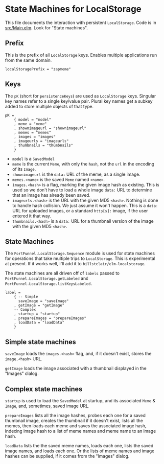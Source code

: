 # State Machines for LocalStorage

This file documents the interaction with persistent `LocalStorage`. Code is in [src/Main.elm](src/Main.elm). Look for "State machines".

## Prefix

This is the prefix of all `LocalStorage` keys. Enables multiple applications run from the same domain.

```
localStoragePrefix = "zapmeme"
```
 
## Keys

The `pK` (short for `persistenceKeys`) are used as `LocalStorage` keys. Singular key names refer to a single key/value pair. Plural key names get a subkey added to store multiple objects of that type.

```
pK =
    { model = "model"
    , meme = "meme"
    , shownimageurl = "shownimageurl"
    , memes = "memes"
    , images = "images"
    , imageurls = "imageurls"
    , thumbnails = "thumbnails"
    }
```

* `model` is a `SavedModel`
* `meme` is the current `Meme`, with only the `hash`, not the `url` in 
   the encoding of its `Image`.
* `shownimageurl` is the `data:` URL of the meme, as a single image.
* `memes.<name>` is the saved `Meme` named `<name>`.
* `images.<hash>` is a flag, marking the given image hash as existing.
   This is used so we don't have to load a whole image `data:` URL
   to determine that an image has already been saved.
* `imageurls.<hash>` is the URL with the given MD5 `<hash>`.
   Nothing is done to handle hash collision. We just assume it won't happen.
   This is a `data:` URL for uploaded images, or a standard `http[s]:` image,
   if the user entered it that way.
* `thumbnails.<hash>` is a `data:` URL for a thumbnail version of the image
   with the given MD5 `<hash>`.

## State Machines

The `PortFunnel.LocalStorage.Sequence` module is used for state machines for operations that take multiple trips to `LocalStorage`. This is experimental at present. If it works well, I'll add it to `billstclair/elm-localstorage`.

The state machines are all driven off of `labels` passed to `PortFunnel.LocalStorage.getLabeled` and `PortFunnel.LocalStorage.listKeysLabeled`.

```
label =
    { -- Simple
      saveImage = "saveImage"
    , getImage = "getImage"
    -- Complex
    , startup = "startup"
    , prepareImages = "prepareImages"
    , loadData = "loadData"
    }
```

## Simple state machines

`saveImage` loads the `images.<hash>` flag, and, if it doesn't exist, stores the `image.<hash>` URL.

`getImage` loads the image associated with a thumbnail displayed in the "Images" dialog.

## Complex state machines

`startup` is used to load the `SavedModel` at startup, and its associated `Meme` & `Image`, and, sometimes, saved image URL.

`prepareImages` lists all the image hashes, probes each one for a saved thumbnail image, creates the thumbnail if it doesn't exist, lists all the memes, then loads each meme and saves the associated image hash, indexing image hash to a list of meme names and meme name to an image hash.

`loadData` lists the the saved meme names, loads each one, lists the saved image names, and loads each one. Or the lists of meme names and image hashes can be supplied, if it comes from the "Images" dialog.
